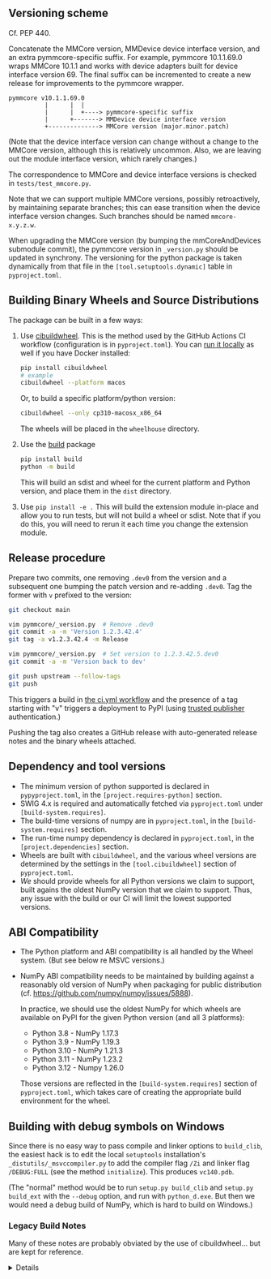 ## Versioning scheme

Cf. PEP 440.

Concatenate the MMCore version, MMDevice device interface version, and an extra
pymmcore-specific suffix. For example, pymmcore 10.1.1.69.0 wraps MMCore 10.1.1
and works with device adapters built for device interface version 69. The
final suffix can be incremented to create a new release for improvements to the
pymmcore wrapper.

```
pymmcore v10.1.1.69.0
          |      |  |
          |      |  +----> pymmcore-specific suffix
          |      +-------> MMDevice device interface version
          +--------------> MMCore version (major.minor.patch)
```

(Note that the device interface version can change without a change to the
MMCore version, although this is relatively uncommon. Also, we are leaving out
the module interface version, which rarely changes.)

The correspondence to MMCore and device interface versions is checked in
`tests/test_mmcore.py`.

Note that we can support multiple MMCore versions, possibly retroactively, by
maintaining separate branches; this can ease transition when the device
interface version changes. Such branches should be named `mmcore-x.y.z.w`.

When upgrading the MMCore version (by bumping the mmCoreAndDevices submodule
commit), the pymmcore version in `_version.py` should be updated in synchrony.
The versioning for the python package is taken dynamically from that file
in the `[tool.setuptools.dynamic]` table in `pyproject.toml`.

## Building Binary Wheels and Source Distributions

The package can be built in a few ways:

1. Use [cibuildwheel](https://cibuildwheel.readthedocs.io/en/stable/).
   This is the method used by the GitHub Actions CI workflow (configuration
   is in `pyproject.toml`). You can [run it locally](https://cibuildwheel.readthedocs.io/en/stable/setup/#local) as well
   if you have Docker installed:

    ```sh
    pip install cibuildwheel
    # example
    cibuildwheel --platform macos
    ```
   Or, to build a specific platform/python version:
   ```sh
   cibuildwheel --only cp310-macosx_x86_64
   ```

   The wheels will be placed in the `wheelhouse` directory.

2. Use the [build](https://pypi.org/project/build/) package

    ```sh
    pip install build
    python -m build
    ```

    This will build an sdist and wheel for the current platform and Python
    version, and place them in the `dist` directory.

3. Use `pip install -e .`
   This will build the extension module in-place and allow you to run tests,
   but will not build a wheel or sdist.  Note that if you do this, you will
   need to rerun it each time you change the extension module.



## Release procedure

Prepare two commits, one removing `.dev0` from the version and a subsequent one
bumping the patch version and re-adding `.dev0`. Tag the former with `v`
prefixed to the version:

```bash
git checkout main

vim pymmcore/_version.py  # Remove .dev0
git commit -a -m 'Version 1.2.3.42.4'
git tag -a v1.2.3.42.4 -m Release

vim pymmcore/_version.py  # Set version to 1.2.3.42.5.dev0
git commit -a -m 'Version back to dev'

git push upstream --follow-tags
git push
```

This triggers a build in [the ci.yml workflow](.github/workflows/ci.yml) and
the presence of a tag starting with "v" triggers a deployment to PyPI (using
[trusted publisher](https://docs.pypi.org/trusted-publishers/) authentication.)

Pushing the tag also creates a GitHub release with auto-generated release notes
and the binary wheels attached.

## Dependency and tool versions

- The minimum version of python supported is declared in `pypyproject.toml`,
  in the `[project.requires-python]` section.
- SWIG 4.x is required and automatically fetched via `pyproject.toml` under
  `[build-system.requires]`.
- The build-time versions of numpy are in `pyproject.toml`, in the
  `[build-system.requires]` section.
- The run-time numpy dependency is declared in `pyproject.toml`, in the
  `[project.dependencies]` section.
- Wheels are built with `cibuildwheel`, and the various wheel versions are
  determined by the settings in the `[tool.cibuildwheel]` section of
  `pyproject.toml`.
- _We_ should provide wheels for all Python versions we claim to support,
  built agains the oldest NumPy version that we claim to support. Thus, any
  issue with the build or our CI will limit the lowest supported versions.

## ABI Compatibility

- The Python platform and ABI compatibility is all handled by the Wheel system.
  (But see below re MSVC versions.)

- NumPy ABI compatibility needs to be maintained by building against a
  reasonably old version of NumPy when packaging for public distribution (cf.
  https://github.com/numpy/numpy/issues/5888).

  In practice, we should use the oldest NumPy for which wheels are available on
  PyPI for the given Python version (and all 3 platforms):

  - Python 3.8 - NumPy 1.17.3
  - Python 3.9 - NumPy 1.19.3
  - Python 3.10 - NumPy 1.21.3
  - Python 3.11 - NumPy 1.23.2
  - Python 3.12 - Numpy 1.26.0

  Those versions are reflected in the `[build-system.requires]` section of
  `pyproject.toml`, which takes care of creating the appropriate build
  environment for the wheel.

## Building with debug symbols on Windows

Since there is no easy way to pass compile and linker options to `build_clib`,
the easiest hack is to edit the local `setuptools` installation's
`_distutils/_msvccompiler.py` to add the compiler flag `/Zi` and linker flag
`/DEBUG:FULL` (see the method `initialize`). This produces `vc140.pdb`.

(The "normal" method would be to run `setup.py build_clib` and `setup.py
build_ext` with the `--debug` option, and run with `python_d.exe`. But then we
would need a debug build of NumPy, which is hard to build on Windows.)


### Legacy Build Notes

Many of these notes are probably obviated by the use of cibuildwheel... but
are kept for reference.

<details>

### Windows

- MSVC version. Python 3.5 and later are built with MSVC 14.x (i.e. Visual
  Studio 2015 to 2019). However, the official Python installer ships with its
  own copy of the VC runtime (in particular, `vcruntime140.dll`). This means
  that (in theory) our extension module must be built with an MSVC version that
  is not newer than the runtime shipped with Python. I say "in theory" because
  it is not clear if this actually results in problems, but let's play it safe.

  Python prints the MSVC version used to build itself when started. This
  version may change with the patch version of Python. Here are a few examples:

  - Python 3.8.1 (64-bit): MSC v.1916 = VS2017
  - Python 3.9.1 (64-bit): MSC v.1927 = VS2019
  - Python 3.8.7 (64-bit): MSC v.1928 = VS2019
  - Python 3.10.0 (64-bit): MSC v.1929 = VS2019
  - Python 3.11.0 (64-bit): MSC v.1933 = VS2022

  In general, it is probably safest to always build with VS2015 (older patch
  versions of Python 3.8 may be built with VS2015). This can be done by
  running `setup.py` inside the VS2015 Native Tools Command Prompt (this works
  because we use `setuptools`; with `distutils` extra environment variables are
  needed).

  It should also be noted that some Python package wheels (e.g. SciPy) ship a
  copy of `msvcp140.dll` (the C++ runtime) and other "140" DLLs. If they are
  loaded first, the version is pinned.

  We might want to pay attention to all this if/when Micro-Manager starts
  shipping with device adapters built with newer MSVC versions in the future.

- Should we ship `msvcp140.dll` as part of the wheel? Given how the Python.org
  Windows installers are designed for non-admin installation, we technically
  should.

### macOS

- `MACOSX_DEPLOYMENT_TARGET` should be set to match the Python.org Python we
  are building for, as much as reasonably possible. Currently, `10.9` is the
  best value for Python 3.5-3.10.
- Our extension will still work if our deployment target is newer than
  Python's, so long as it is not newer than the host macOS version.
- In the not-so-likely event that our extension uses symbols only available in
  macOS SDKs newer than the deployment target, those symbols will appear as
  'weak' in `nm -mu`.
  - Not all weak symbols are a problem. There will always be a few from the C++
    standard library that are harmless.
- The built extension should be checked for undefined symbols (`nm -mu`) that
  are "dynamically looked up", other than those starting with `_Py` or `__Py`.
  There should be none if the build is correct.

### Linux

- The manylinux docker images appear to solve all our problems.


### Resources

- [Windows Compilers](https://wiki.python.org/moin/WindowsCompilers) on Python Wiki
- [MacPython: Spinning wheels](https://github.com/MacPython/wiki/wiki/Spinning-wheels) (macOS ABI)
- [manylinux](https://github.com/pypa/manylinux) Docker images; [PEP
  513](https://python.org/dev/peps/pep-0513),
  [571](https://python.org/dev/peps/pep-0571), and
  [599](https://python.org/dev/peps/pep-0599)

- Windows [DLL search order](https://docs.microsoft.com/en-us/windows/win32/dlls/dynamic-link-library-search-order)
- Unmaintained Apple [tech
  note](https://developer.apple.com/library/archive/technotes/tn2064/_index.html)
  describing `MACOSX_DEPLOYMENT_TARGET`


</details>
